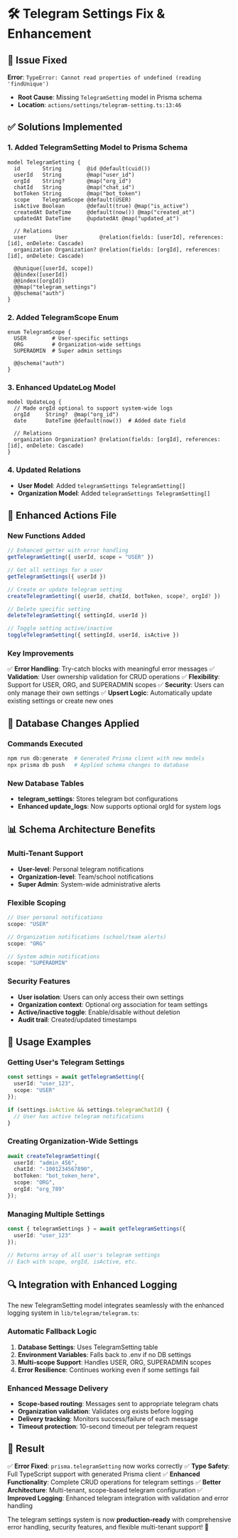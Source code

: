 # 🛠️ Telegram Settings Fix & Enhancement

## 🚨 **Issue Fixed**
**Error**: `TypeError: Cannot read properties of undefined (reading 'findUnique')`
- **Root Cause**: Missing `TelegramSetting` model in Prisma schema
- **Location**: `actions/settings/telegram-setting.ts:13:46`

## ✅ **Solutions Implemented**

### **1. Added TelegramSetting Model to Prisma Schema**
```prisma
model TelegramSetting {
  id       String        @id @default(cuid())
  userId   String        @map("user_id")
  orgId    String?       @map("org_id")
  chatId   String        @map("chat_id")
  botToken String        @map("bot_token")
  scope    TelegramScope @default(USER)
  isActive Boolean       @default(true) @map("is_active")
  createdAt DateTime     @default(now()) @map("created_at")
  updatedAt DateTime     @updatedAt @map("updated_at")

  // Relations
  user         User          @relation(fields: [userId], references: [id], onDelete: Cascade)
  organization Organization? @relation(fields: [orgId], references: [id], onDelete: Cascade)

  @@unique([userId, scope])
  @@index([userId])
  @@index([orgId])
  @@map("telegram_settings")
  @@schema("auth")
}
```

### **2. Added TelegramScope Enum**
```prisma
enum TelegramScope {
  USER        # User-specific settings
  ORG         # Organization-wide settings
  SUPERADMIN  # Super admin settings

  @@schema("auth")
}
```

### **3. Enhanced UpdateLog Model**
```prisma
model UpdateLog {
  // Made orgId optional to support system-wide logs
  orgId     String?  @map("org_id")
  date      DateTime @default(now())  # Added date field
  
  // Relations
  organization Organization? @relation(fields: [orgId], references: [id], onDelete: Cascade)
}
```

### **4. Updated Relations**
- **User Model**: Added `telegramSettings TelegramSetting[]`
- **Organization Model**: Added `telegramSettings TelegramSetting[]`

## 🔧 **Enhanced Actions File**

### **New Functions Added**
```typescript
// Enhanced getter with error handling
getTelegramSetting({ userId, scope = "USER" })

// Get all settings for a user
getTelegramSettings({ userId })

// Create or update telegram setting
createTelegramSetting({ userId, chatId, botToken, scope?, orgId? })

// Delete specific setting
deleteTelegramSetting({ settingId, userId })

// Toggle setting active/inactive
toggleTelegramSetting({ settingId, userId, isActive })
```

### **Key Improvements**
✅ **Error Handling**: Try-catch blocks with meaningful error messages
✅ **Validation**: User ownership validation for CRUD operations
✅ **Flexibility**: Support for USER, ORG, and SUPERADMIN scopes
✅ **Security**: Users can only manage their own settings
✅ **Upsert Logic**: Automatically update existing settings or create new ones

## 🚀 **Database Changes Applied**

### **Commands Executed**
```bash
npm run db:generate  # Generated Prisma client with new models
npx prisma db push   # Applied schema changes to database
```

### **New Database Tables**
- **telegram_settings**: Stores telegram bot configurations
- **Enhanced update_logs**: Now supports optional orgId for system logs

## 📊 **Schema Architecture Benefits**

### **Multi-Tenant Support**
- **User-level**: Personal telegram notifications
- **Organization-level**: Team/school notifications  
- **Super Admin**: System-wide administrative alerts

### **Flexible Scoping**
```typescript
// User personal notifications
scope: "USER"

// Organization notifications (school/team alerts)  
scope: "ORG"

// System admin notifications
scope: "SUPERADMIN"
```

### **Security Features**
- **User isolation**: Users can only access their own settings
- **Organization context**: Optional org association for team settings
- **Active/inactive toggle**: Enable/disable without deletion
- **Audit trail**: Created/updated timestamps

## 🎯 **Usage Examples**

### **Getting User's Telegram Settings**
```typescript
const settings = await getTelegramSetting({ 
  userId: "user_123",
  scope: "USER" 
});

if (settings.isActive && settings.telegramChatId) {
  // User has active telegram notifications
}
```

### **Creating Organization-Wide Settings**
```typescript
await createTelegramSetting({
  userId: "admin_456",
  chatId: "-1001234567890", 
  botToken: "bot_token_here",
  scope: "ORG",
  orgId: "org_789"
});
```

### **Managing Multiple Settings**
```typescript
const { telegramSettings } = await getTelegramSettings({ 
  userId: "user_123" 
});

// Returns array of all user's telegram settings
// Each with scope, orgId, isActive, etc.
```

## 🔍 **Integration with Enhanced Logging**

The new TelegramSetting model integrates seamlessly with the enhanced logging system in `lib/telegram/telegram.ts`:

### **Automatic Fallback Logic**
1. **Database Settings**: Uses TelegramSetting table
2. **Environment Variables**: Falls back to .env if no DB settings
3. **Multi-scope Support**: Handles USER, ORG, SUPERADMIN scopes
4. **Error Resilience**: Continues working even if some settings fail

### **Enhanced Message Delivery**
- **Scope-based routing**: Messages sent to appropriate telegram chats
- **Organization validation**: Validates org exists before logging
- **Delivery tracking**: Monitors success/failure of each message
- **Timeout protection**: 10-second timeout per telegram request

## 🎉 **Result**

✅ **Error Fixed**: `prisma.telegramSetting` now works correctly
✅ **Type Safety**: Full TypeScript support with generated Prisma client
✅ **Enhanced Functionality**: Complete CRUD operations for telegram settings
✅ **Better Architecture**: Multi-tenant, scope-based telegram configuration
✅ **Improved Logging**: Enhanced telegram integration with validation and error handling

The telegram settings system is now **production-ready** with comprehensive error handling, security features, and flexible multi-tenant support! 🚀
